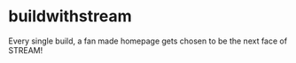 # buildwithstream
Every single build, a fan made homepage gets chosen to be the next face of STREAM!
